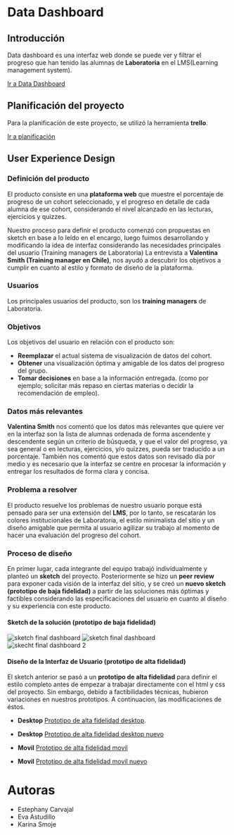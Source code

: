 # Data Dashboard
 
## Introducción
Data dashboard es una interfaz web donde se puede ver y filtrar el progreso que han tenido las alumnas de **Laboratoria** en el LMS(Learning management system).

 [Ir a Data Dashboard](https://estephanyc.github.io/scl-2018-05-bc-core-pm-datadashboard/src/)

## Planificación del proyecto
Para la planificación de este proyecto, se utilizó la herramienta **trello**.

[Ir a planificación](https://trello.com/b/tVkuxrLr/data-dashboard)


## User Experience Design
### Definición del producto
 El producto consiste en una **plataforma web** que muestre el porcentaje de progreso de un cohort seleccionado, y el progreso en detalle de cada alumna de ese cohort, considerando el nivel alcanzado en las lecturas, ejercicios y quizzes.

 Nuestro proceso para definir el producto comenzó con propuestas en sketch en base a lo leído en el encargo, luego fuimos desarrollando y modificando la idea de interfaz considerando las necesidades principales del usuario (Training managers de Laboratoria) La entrevista a **Valentina Smith (Training manager en Chile)**, nos ayudó a descubrir los objetivos a cumplir en cuanto al estilo y formato de diseño de la plataforma.

### Usuarios
 Los principales usuarios del producto, son los **training managers** de Laboratoria.
 
### Objetivos
Los objetivos del usuario en relación con el producto son: 
* **Reemplazar** el actual sistema de visualización de datos del cohort.
* **Obtener** una visualización óptima y amigable de los datos del progreso del grupo.
* **Tomar decisiones** en base a la información entregada. (como por ejemplo; solicitar más repaso en ciertas materias o decidir la recomendación de empleo).

### Datos más relevantes
**Valentina Smith** nos comentó que los datos más relevantes que quiere ver en la interfaz son la lista de alumnas ordenada de forma ascendente y descendente según un criterio de búsqueda, y que el valor del progreso, ya sea general o en lecturas, ejercicios, y/o quizzes, pueda ser traducido a un porcentaje. También nos comentó que estos datos son revisado día por medio y es necesario que la interfaz se centre en procesar la información y entregar los resultados de forma clara y concisa.

### Problema a resolver
El producto resuelve los problemas de nuestro usuario porque está pensado para ser una extensión del **LMS**, por lo tanto, se rescatarán los colores institucionales de Laboratoria, el estilo minimalista del sitio y un diseño amigable que permita al usuario agilizar su trabajo al momento de hacer una evaluación del progreso del cohort.

### Proceso de diseño
En primer lugar, cada integrante del equipo trabajó individualmente y planteó un **sketch** del proyecto. Posteriormente se hizo un **peer review** para exponer cada visión de la interfaz del sitio, y se creó un **nuevo sketch (prototipo de baja fidelidad)** a partir de las soluciones más óptimas y factibles considerando las especificaciones del usuario en cuanto al diseño y su experiencia con este producto.

#### Sketch de la solución (prototipo de baja fidelidad)
![sketch final dashboard](https://user-images.githubusercontent.com/39053734/41178829-dd342274-6b3e-11e8-96de-82289f03ac70.jpg)
![sketch final dashboard](https://user-images.githubusercontent.com/39053734/41178829-dd342274-6b3e-11e8-96de-82289f03ac70.jpg)
![skecht final dashboard 2](https://user-images.githubusercontent.com/39053734/41180840-06b09446-6b46-11e8-803b-04f61a660b5a.jpg)
 
#### Diseño de la Interfaz de Usuario (prototipo de alta fidelidad)

El sketch anterior se pasó a un **prototipo de alta fidelidad** para definir el estilo completo antes de empezar a trabajar directamente con el html y css del proyecto. Sin embargo, debido a factibilidades técnicas, hubieron variaciones en nuestros prototipos. A continuacion, las modificaciones de éstos.
> 
- **Desktop** [Prototipo de alta fidelidad desktop](https://marvelapp.com/3hff1bh).
- **Desktop** [Prototipo de alta fidelidad desktop nuevo](https://marvelapp.com/4c43303)

- **Movil** [Prototipo de alta fidelidad movil](https://marvelapp.com/3j0904d/screen/44705723)
- **Movil** [Prototipo de alta fidelidad movil nuevo](https://marvelapp.com/4c43571/screen/44713164)

# Autoras
- Estephany Carvajal
- Eva Astudillo
- Karina Smoje